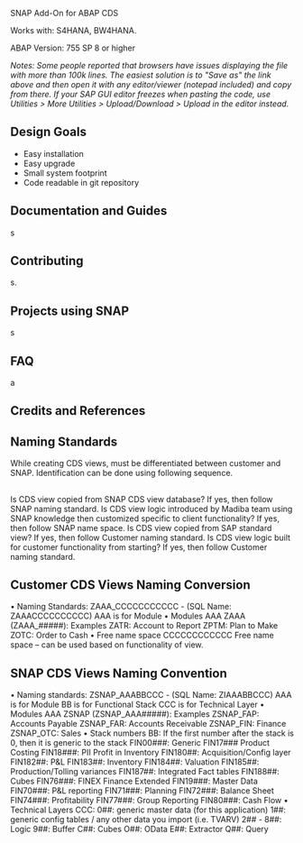 <!--
<picture>
  <source media="(prefers-color-scheme: dark)" srcset="img/logo-dark.svg">
  <source media="(prefers-color-scheme: light)" srcset="img/logo.svg">
  <img height="40" alt="abapGit logo" src="src/madibalogo.gif">
</picture>
--> 

SNAP Add-On for ABAP CDS

Works with: S4HANA, BW4HANA.

ABAP Version: 755 SP 8 or higher

*Notes: Some people reported that browsers have issues displaying the file with more than 100k lines. The easiest solution is to "Save as" the link above and then open it with any editor/viewer (notepad included) and copy from there. If your SAP GUI editor freezes when pasting the code, use Utilities > More Utilities > Upload/Download > Upload in the editor instead.*


## Design Goals

- Easy installation
- Easy upgrade
- Small system footprint
- Code readable in git repository

## Documentation and Guides

s

## Contributing

s.

## Projects using SNAP

s

## FAQ

a

## Credits and References




## Naming Standards
While creating CDS views, must be differentiated between customer and SNAP. Identification can be done using following sequence. 
##
Is CDS view copied from SNAP CDS view database? If yes, then follow SNAP naming standard. 
Is CDS view logic introduced by Madiba team using SNAP knowledge then customized specific to client functionality? If yes, then follow SNAP name space.
Is CDS view copied from SAP standard view? If yes, then follow Customer naming standard.
Is CDS view logic built for customer functionality from starting? If yes, then follow Customer naming standard.

## Customer CDS Views Naming Conversion
•	Naming Standards:
  ZAAA_CCCCCCCCCCC - (SQL Name: ZAAACCCCCCCCCC)
  AAA is for Module
•	Modules AAA
  ZAAA (ZAAA_#####): Examples
  ZATR: Account to Report
  ZPTM: Plan to Make
  ZOTC: Order to Cash
•	Free name space CCCCCCCCCCCC
  Free name space – can be used based on functionality of view.
## SNAP CDS Views Naming Convention
•	Naming standards:
  ZSNAP_AAABBCCC - (SQL Name: ZIAAABBCCC)
  AAA is for Module
  BB is for Functional Stack
  CCC is for Technical Layer
•	Modules AAA
  ZSNAP (ZSNAP_AAA#####): Examples
  ZSNAP_FAP: Accounts Payable
  ZSNAP_FAR: Accounts Receivable
  ZSNAP_FIN: Finance
  ZSNAP_OTC: Sales 
•	Stack numbers BB:
  If the first number after the stack is 0, then it is generic to the stack
  FIN00###: Generic
  FIN17### Product Costing
  FIN18###: PII Profit in Inventory 
  FIN180##: Acquisition/Config layer
  FIN182##: P&L
  FIN183##: Inventory
  FIN184##: Valuation
  FIN185##: Production/Tolling variances
  FIN187##: Integrated Fact tables
  FIN188##: Cubes
  FIN76###: FINEX Finance Extended
  FIN19###: Master Data
  FIN70###: P&L reporting 
  FIN71###: Planning
  FIN72###: Balance Sheet 
  FIN74###: Profitability
  FIN77###: Group Reporting
  FIN80###: Cash Flow
•	Technical Layers CCC:
  0##: generic master data (for this application)
  1##: generic config tables / any other data you import (i.e. TVARV)
  2## - 8##: Logic
  9##: Buffer
  C##: Cubes 
  O##: OData
  E##: Extractor
  Q##: Query
